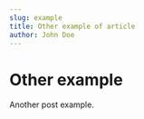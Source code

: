 ```yaml
---
slug: example
title: Other example of article
author: John Doe
---
```


# Other example

Another post example.
